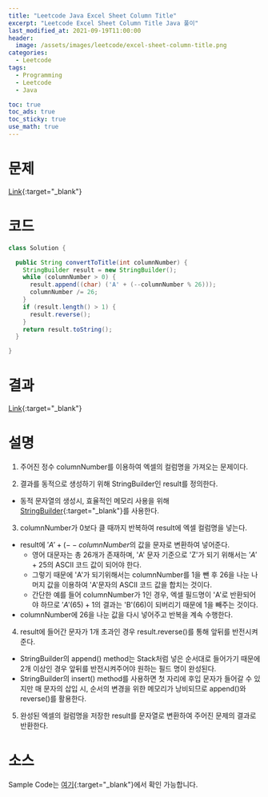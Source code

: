 ```yaml
---
title: "Leetcode Java Excel Sheet Column Title"
excerpt: "Leetcode Excel Sheet Column Title Java 풀이"
last_modified_at: 2021-09-19T11:00:00
header:
  image: /assets/images/leetcode/excel-sheet-column-title.png
categories:
  - Leetcode
tags:
  - Programming
  - Leetcode
  - Java

toc: true
toc_ads: true
toc_sticky: true
use_math: true
---
```

# 문제
[Link](https://leetcode.com/problems/excel-sheet-column-title/){:target="_blank"}

# 코드
```java
class Solution {

  public String convertToTitle(int columnNumber) {
    StringBuilder result = new StringBuilder();
    while (columnNumber > 0) {
      result.append((char) ('A' + (--columnNumber % 26)));
      columnNumber /= 26;
    }
    if (result.length() > 1) {
      result.reverse();
    }
    return result.toString();
  }

}
```

# 결과
[Link](https://leetcode.com/submissions/detail/557236474/){:target="_blank"}

# 설명
1. 주어진 정수 columnNumber를 이용하여 엑셀의 컬럼명을 가져오는 문제이다.

2. 결과를 동적으로 생성하기 위해 StringBuilder인 result를 정의한다.
- 동적 문자열의 생성시, 효율적인 메모리 사용을 위해 [StringBuilder](https://docs.oracle.com/javase/tutorial/java/data/buffers.html){:target="_blank"}를 사용한다.

3. columnNumber가 0보다 클 때까지 반복하여 result에 엑셀 컬럼명을 넣는다.
- result에 $'A' + (--columnNumber % 26)$의 값을 문자로 변환하여 넣어준다.
  - 영어 대문자는 총 26개가 존재하며, 'A' 문자 기준으로 'Z'가 되기 위해서는 $'A' + 25$의 ASCII 코드 값이 되어야 한다.
  - 그렇기 때문에 'A'가 되기위해서는 columnNumber를 1을 뺀 후 26을 나눈 나머지 값을 이용하여 'A'문자의 ASCII 코드 값을 합치는 것이다.
  - 간단한 예를 들어 columnNumber가 1인 경우, 엑셀 필드명이 'A'로 반환되어야 하므로 $'A'(65) + 1$의 결과는 'B'(66)이 되버리기 때문에 1을 빼주는 것이다.
- columnNumber에 26을 나눈 값을 다시 넣어주고 반복을 계속 수행한다.

4. result에 들어간 문자가 1개 초과인 경우 result.reverse()를 통해 앞뒤를 반전시켜준다.
- StringBuilder의 append() method는 Stack처럼 넣은 순서대로 들어가기 때문에 2개 이상인 경우 앞뒤를 반전시켜주어야 원하는 필드 명이 완성된다.
- StringBuilder의 insert() method를 사용하면 첫 자리에 후입 문자가 들어갈 수 있지만 매 문자의 삽입 시, 순서의 변경을 위한 메모리가 낭비되므로 append()와 reverse()를 활용한다.

5. 완성된 엑셀의 컬럼명을 저장한 result를 문자열로 변환하여 주어진 문제의 결과로 반환한다.


# 소스
Sample Code는 [여기](https://github.com/GracefulSoul/leetcode/blob/master/src/main/java/gracefulsoul/problems/ExcelSheetColumnTitle.java){:target="_blank"}에서 확인 가능합니다.